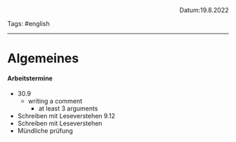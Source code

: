 <p align="right">Datum:19.8.2022</p>

Tags: #english 

---
# Algemeines
#### Arbeitstermine
- 30.9
	- writing a comment
		- at least 3 arguments
- Schreiben mit Leseverstehen 9.12
- Schreiben mit Leseverstehen
- Mündliche prüfung
